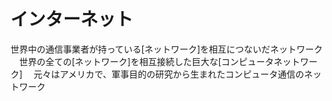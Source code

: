 # インターネット
 世界中の通信事業者が持っている[ネットワーク]を相互につないだネットワーク
　世界の全ての[ネットワーク]を相互接続した巨大な[コンピュータネットワーク]
　元々はアメリカで、軍事目的の研究から生まれたコンピュータ通信のネットワーク
